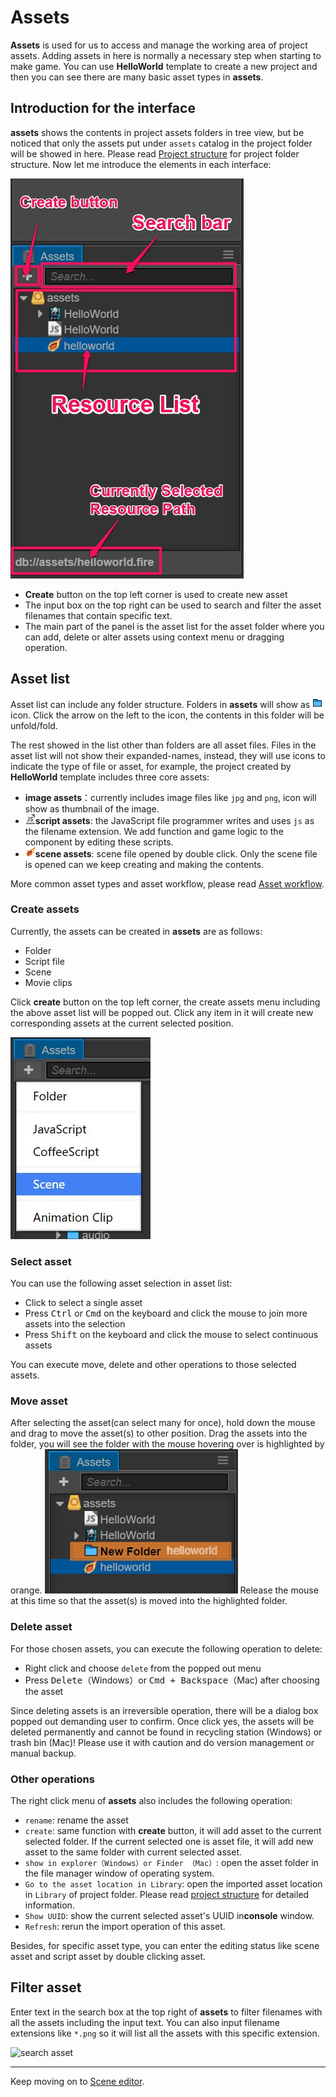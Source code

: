 # Assets

**Assets** is used for us to access and manage the working area of project assets. Adding assets in here is normally a necessary step when starting to make game. You can use **HelloWorld** template to create a new project and then you can see there are many basic asset types in **assets**.

## Introduction for the interface

**assets** shows the contents in project assets folders in tree view, but be noticed that only the assets put under `assets` catalog in the project folder will be showed in here. Please read [Project structure](../../getting-started/project-structure.md) for project folder structure. Now let me introduce the elements in each interface:

![assets overview](assets/overview.png)

- **Create** button on the top left corner is used to create new asset
- The input box on the top right can be used to search and filter the asset filenames that contain specific text.
- The main part of the panel is the asset list for the asset folder where you can add, delete or alter assets using context menu or dragging operation.

## Asset list

Asset list can include any folder structure. Folders in **assets** will show as ![folder](assets/folder.png)icon. Click the arrow on the left to the icon, the contents in this folder will be unfold/fold.

The rest showed in the list other than folders are all asset files. Files in the asset list will not show their expanded-names, instead, they will use icons to indicate the type of file or asset, for example, the project created by **HelloWorld** template includes three core assets:

- **image assets**：currently includes image files like `jpg` and `png`, icon will show as thumbnail of the image.
- ![javascript](assets/javascript.png)**script assets**: the JavaScript file programmer writes and uses `js` as the filename extension. We add function and game logic to the component by editing these scripts.
- ![scene](assets/scene.png)**scene assets**: scene file opened by double click. Only the scene file is opened can we keep creating and making the contents.

More common asset types and asset workflow, please read [Asset workflow](../../asset-workflow/index.md).

### Create assets

Currently, the assets can be created in **assets** are as follows:

- Folder
- Script file
- Scene
- Movie clips

Click **create** button on the top left corner, the create assets menu including the above asset list will be popped out. Click any item in it will create new corresponding assets at the current selected position.

![create asset](assets/create_scene.png)

### Select asset

You can use the following asset selection in asset list:

- Click to select a single asset
- Press <kbd>Ctrl</kbd> or <kbd>Cmd</kbd> on the keyboard and click the mouse to join more assets into the selection
- Press <kbd>Shift</kbd> on the keyboard and click the mouse to select continuous assets

You can execute move, delete and other operations to those selected assets.

### Move asset

After selecting the asset(can select many for once), hold down the mouse and drag to move the asset(s) to other position. Drag the assets into the folder, you will see the folder with the mouse hovering over is highlighted by orange.
![move asset](assets/move_asset.png)
Release the mouse at this time so that the asset(s) is moved into the highlighted folder.

### Delete asset

For those chosen assets, you can execute the following operation to delete:

- Right click and choose `delete` from the popped out menu
- Press <kbd>Delete</kbd>（Windows）or <kbd>Cmd + Backspace</kbd>（Mac) after choosing the asset

Since deleting assets is an irreversible operation, there will be a dialog box popped out demanding user to confirm. Once click yes, the assets will be deleted permanently and cannot be found in recycling station (Windows) or trash bin (Mac)! Please use it with caution and do version management or manual backup.

### Other operations

The right click menu of **assets** also includes the following operation:

- `rename`: rename the asset
- `create`: same function with **create** button, it will add asset to the current selected folder. If the current selected one is asset file, it will add new asset to the same folder with current selected asset.
- `show in explorer（Windows）or Finder （Mac）`: open the asset folder in the file manager window of operating system.
- `Go to the asset location in Library`: open the imported asset location in `Library` of project folder. Please read [project structure](../../getting-started/project-structure.md) for detailed information.
- `Show UUID`: show the current selected asset's UUID in**console** window.
- `Refresh`: rerun the import operation of this asset.

Besides, for specific asset type, you can enter the editing status like scene asset and script asset by double clicking asset.

## Filter asset

Enter text in the search box at the top right of **assets** to filter filenames with all the assets including the input text. You can also input filename extensions like `*.png` so it will list all the assets with this specific extension.


![search asset](https://cloud.githubusercontent.com/assets/344547/9376761/ffbc3312-4743-11e5-9b3e-d7f5abe64b95.png)

---

Keep moving on to [Scene editor](scene.md).
